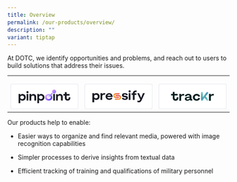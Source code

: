 ```yaml
---
title: Overview
permalink: /our-products/overview/
description: ""
variant: tiptap
---
```

<p>At DOTC, we identify opportunities and problems, and reach out to users
to build solutions that address their issues.</p>
<table style="minWidth: 75px">
<colgroup>
<col>
<col>
<col>
</colgroup>
<tbody>
<tr>
<th rowspan="1" colspan="1">
<p></p><a class="isomer-image-wrapper" href="https://app.pinpoint.gov.sg/"><img style="width: 100%" height="auto" width="100%" alt="" src="/images/7PinpointBlack_Horizontal_4x.png"></a>
</th>
<th rowspan="1" colspan="1">
<p></p><a class="isomer-image-wrapper" href="https://app.pressify.gov.sg/"><img style="width: 100%" height="auto" width="100%" alt="" src="/images/7PressifyBlack_Horizontal_4x.png"></a>
</th>
<th rowspan="1" colspan="1">
<p></p><a class="isomer-image-wrapper" href="https://app.trackr.gov.sg/"><img style="width: 100%" height="auto" width="100%" alt="" src="/images/7TrackrBlack_Horizontal_4x.png"></a>
</th>
</tr>
</tbody>
</table>
<p></p>
<p>Our products help to enable:</p>
<ul data-tight="true" class="tight">
<li>
<p>Easier ways to organize and find relevant media, powered with image recognition
capabilities</p>
</li>
<li>
<p>Simpler processes to derive insights from textual data</p>
</li>
<li>
<p>Efficient tracking of training and qualifications of military personnel</p>
</li>
</ul>
<p></p>